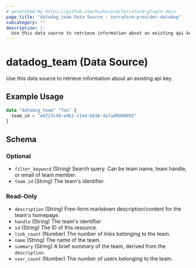 ```yaml
---
# generated by https://github.com/hashicorp/terraform-plugin-docs
page_title: "datadog_team Data Source - terraform-provider-datadog"
subcategory: ""
description: |-
  Use this data source to retrieve information about an existing api key.
---
```


# datadog_team (Data Source)

Use this data source to retrieve information about an existing api key.

## Example Usage

```terraform
data "datadog_team" "foo" {
  team_id = "e6723c40-edb1-11ed-b816-da7ad0900002"
}
```

<!-- schema generated by tfplugindocs -->
## Schema

### Optional

- `filter_keyword` (String) Search query. Can be team name, team handle, or email of team member.
- `team_id` (String) The team's identifier.

### Read-Only

- `description` (String) Free-form markdown description/content for the team's homepage.
- `handle` (String) The team's identifier
- `id` (String) The ID of this resource.
- `link_count` (Number) The number of links belonging to the team.
- `name` (String) The name of the team.
- `summary` (String) A brief summary of the team, derived from the `description`.
- `user_count` (Number) The number of users belonging to the team.


